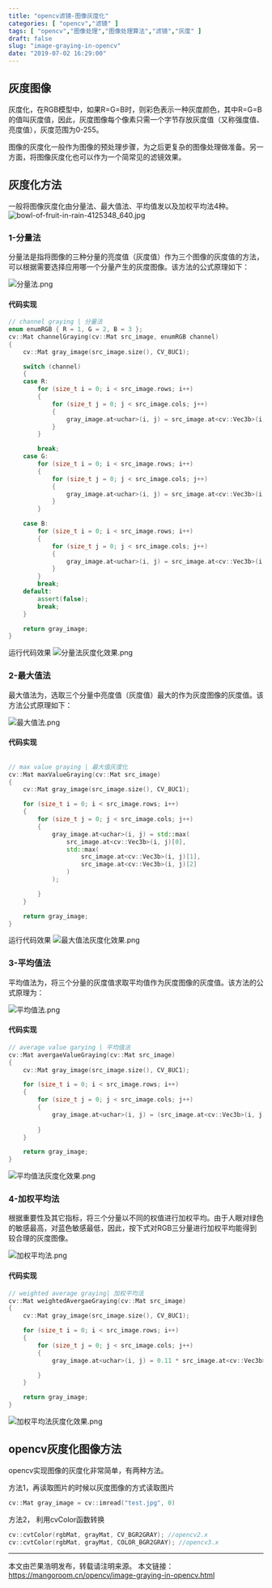 ```yaml
---
title: "opencv滤镜-图像灰度化"
categories: [ "opencv","滤镜" ]
tags: [ "opencv","图像处理","图像处理算法","滤镜","灰度" ]
draft: false
slug: "image-graying-in-opencv"
date: "2019-07-02 16:29:00"
---
```


## 灰度图像

灰度化，在RGB模型中，如果R=G=B时，则彩色表示一种灰度颜色，其中R=G=B的值叫灰度值，因此，灰度图像每个像素只需一个字节存放灰度值（又称强度值、亮度值），灰度范围为0-255。

图像的灰度化一般作为图像的预处理步骤，为之后更复杂的图像处理做准备。另一方面，将图像灰度化也可以作为一个简常见的滤镜效果。

## 灰度化方法

一般将图像灰度化由分量法、最大值法、平均值发以及加权平均法4种。
![bowl-of-fruit-in-rain-4125348_640.jpg][1]

### 1-分量法

分量法是指将图像的三种分量的亮度值（灰度值）作为三个图像的灰度值的方法，可以根据需要选择应用哪一个分量产生的灰度图像。该方法的公式原理如下：

![分量法.png][2]

#### 代码实现

```c++
// channel graying | 分量法
enum enumRGB { R = 1, G = 2, B = 3 };
cv::Mat channelGraying(cv::Mat src_image, enumRGB channel)
{
	cv::Mat gray_image(src_image.size(), CV_8UC1);

	switch (channel)
	{
	case R:
		for (size_t i = 0; i < src_image.rows; i++)
		{
			for (size_t j = 0; j < src_image.cols; j++)
			{
				gray_image.at<uchar>(i, j) = src_image.at<cv::Vec3b>(i, j)[2];
			}
		}

		break;
	case G:
		for (size_t i = 0; i < src_image.rows; i++)
		{
			for (size_t j = 0; j < src_image.cols; j++)
			{
				gray_image.at<uchar>(i, j) = src_image.at<cv::Vec3b>(i, j)[1];
			}
		}

	case B:
		for (size_t i = 0; i < src_image.rows; i++)
		{
			for (size_t j = 0; j < src_image.cols; j++)
			{
				gray_image.at<uchar>(i, j) = src_image.at<cv::Vec3b>(i, j)[0];
			}
		}
		break;
	default:
		assert(false);
		break;
	}

	return gray_image;
}
```
运行代码效果
![分量法灰度化效果.png][3]
### 2-最大值法

最大值法为，选取三个分量中亮度值（灰度值）最大的作为灰度图像的灰度值。该方法公式原理如下：

![最大值法.png][4]

#### 代码实现

```c++

// max value graying | 最大值灰度化
cv::Mat maxValueGraying(cv::Mat src_image)
{
	cv::Mat gray_image(src_image.size(), CV_8UC1);

	for (size_t i = 0; i < src_image.rows; i++)
	{
		for (size_t j = 0; j < src_image.cols; j++)
		{
			gray_image.at<uchar>(i, j) = std::max(
				src_image.at<cv::Vec3b>(i, j)[0],
				std::max(
					src_image.at<cv::Vec3b>(i, j)[1],
					src_image.at<cv::Vec3b>(i, j)[2]
				)
			);

		}
	}

	return gray_image;
}
```
运行代码效果
![最大值法灰度化效果.png][5]
### 3-平均值法

平均值法为，将三个分量的灰度值求取平均值作为灰度图像的灰度值。该方法的公式原理为：

![平均值法.png][6]
#### 代码实现

```c++
// average value garying | 平均值法
cv::Mat avergaeValueGraying(cv::Mat src_image)
{
	cv::Mat gray_image(src_image.size(), CV_8UC1);

	for (size_t i = 0; i < src_image.rows; i++)
	{
		for (size_t j = 0; j < src_image.cols; j++)
		{
			gray_image.at<uchar>(i, j) = (src_image.at<cv::Vec3b>(i, j)[0] + src_image.at<cv::Vec3b>(i, j)[1] + src_image.at<cv::Vec3b>(i, j)[1]) / 3;
				
		}
	}

	return gray_image;
}
```
![平均值法灰度化效果.png][7]
### 4-加权平均法

根据重要性及其它指标，将三个分量以不同的权值进行加权平均。由于人眼对绿色的敏感最高，对蓝色敏感最低，因此，按下式对RGB三分量进行加权平均能得到较合理的灰度图像。

![加权平均法.png][8]
#### 代码实现

```c++
// weighted average graying| 加权平均法
cv::Mat weightedAvergaeGraying(cv::Mat src_image)
{
	cv::Mat gray_image(src_image.size(), CV_8UC1);

	for (size_t i = 0; i < src_image.rows; i++)
	{
		for (size_t j = 0; j < src_image.cols; j++)
		{
			gray_image.at<uchar>(i, j) = 0.11 * src_image.at<cv::Vec3b>(i, j)[0] + 0.59*src_image.at<cv::Vec3b>(i, j)[1] + 0.30 * src_image.at<cv::Vec3b>(i, j)[2];

		}
	}

	return gray_image;
}
```

![加权平均法灰度化效果.png][9]
## opencv灰度化图像方法

opencv实现图像的灰度化非常简单，有两种方法。

方法1，再读取图片的时候以灰度图像的方式读取图片

```c++
cv::Mat gray_image = cv::imread("test.jpg", 0)
```
方法2， 利用cvColor函数转换

```c++
cv::cvtColor(rgbMat, grayMat, CV_BGR2GRAY); //opencv2.x
cv::cvtColor(rgbMat, grayMat, COLOR_BGR2GRAY); //opencv3.x
```

--- 

本文由芒果浩明发布，转载请注明来源。
本文链接：https://mangoroom.cn/opencv/image-graying-in-opencv.html

  [1]: https://mangoroom.cn/usr/uploads/2019/07/3135764183.jpg
  [2]: https://mangoroom.cn/usr/uploads/2019/07/3368344024.png
  [3]: https://mangoroom.cn/usr/uploads/2019/07/4242661371.png
  [4]: https://mangoroom.cn/usr/uploads/2019/07/3533021479.png
  [5]: https://mangoroom.cn/usr/uploads/2019/07/685991270.png
  [6]: https://mangoroom.cn/usr/uploads/2019/07/3545741963.png
  [7]: https://mangoroom.cn/usr/uploads/2019/07/2141635783.png
  [8]: https://mangoroom.cn/usr/uploads/2019/07/3634879993.png
  [9]: https://mangoroom.cn/usr/uploads/2019/07/2138888478.png